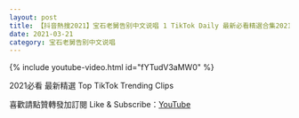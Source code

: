 ```yaml
---
layout: post
title: 【抖音熱搜2021】宝石老舅告别中文说唱 1 TikTok Daily 最新必看精選合集2021 03 21
date: 2021-03-21
category: 宝石老舅告别中文说唱
---
```


{% include youtube-video.html id="fYTudV3aMW0" %}

2021必看 最新精選 Top TikTok Trending Clips

喜歡請點贊轉發加訂閱 Like & Subscribe：[YouTube](https://www.youtube.com/channel/UCAoR7VcanIPd04uEq_GIylA/videos)

